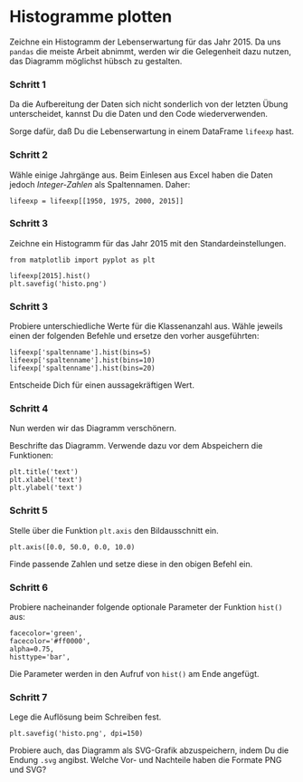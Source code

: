 
# Histogramme plotten

Zeichne ein Histogramm der Lebenserwartung für das Jahr 2015. Da uns `pandas` die meiste Arbeit abnimmt, werden wir die Gelegenheit dazu nutzen, das Diagramm möglichst hübsch zu gestalten.

### Schritt 1

Da die Aufbereitung der Daten sich nicht sonderlich von der letzten Übung unterscheidet, kannst Du die Daten und den Code wiederverwenden.

Sorge dafür, daß Du die Lebenserwartung in einem DataFrame `lifeexp` hast.

### Schritt 2

Wähle einige Jahrgänge aus. Beim Einlesen aus Excel haben die Daten jedoch *Integer-Zahlen* als Spaltennamen. Daher:

    lifeexp = lifeexp[[1950, 1975, 2000, 2015]]

### Schritt 3

Zeichne ein Histogramm für das Jahr 2015 mit den Standardeinstellungen.

    from matplotlib import pyplot as plt

    lifeexp[2015].hist()
    plt.savefig('histo.png')

### Schritt 3

Probiere unterschiedliche Werte für die Klassenanzahl aus. Wähle jeweils einen der folgenden Befehle und ersetze den vorher ausgeführten:

    lifeexp['spaltenname'].hist(bins=5)
    lifeexp['spaltenname'].hist(bins=10)
    lifeexp['spaltenname'].hist(bins=20)

Entscheide Dich für einen aussagekräftigen Wert.


### Schritt 4

Nun werden wir das Diagramm verschönern.

Beschrifte das Diagramm. Verwende dazu vor dem Abspeichern die Funktionen:

    plt.title('text')
    plt.xlabel('text')
    plt.ylabel('text')


### Schritt 5

Stelle über die Funktion `plt.axis` den Bildausschnitt ein.

    plt.axis([0.0, 50.0, 0.0, 10.0)

Finde passende Zahlen und setze diese in den obigen Befehl ein.


### Schritt 6

Probiere nacheinander folgende optionale Parameter der Funktion `hist()` aus:

    facecolor='green',
    facecolor='#ff0000',
    alpha=0.75,
    histtype='bar',

Die Parameter werden in den Aufruf von `hist()` am Ende angefügt.

### Schritt 7

Lege die Auflösung beim Schreiben fest.

    plt.savefig('histo.png', dpi=150)

Probiere auch, das Diagramm als SVG-Grafik abzuspeichern, indem Du die Endung `.svg` angibst. Welche Vor- und Nachteile haben die Formate PNG und SVG?
